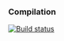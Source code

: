 
### Compilation
[![Build status](https://travis-ci.org/ZanyXDev/QT5_I8080_Disassembler.svg?branch=master)](https://travis-ci.org/ZanyXDev/QT5_I8080_Disassembler)


